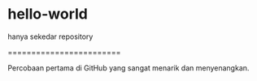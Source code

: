 # hello-world
hanya sekedar repository

========================

Percobaan pertama di GitHub yang sangat menarik dan menyenangkan.
